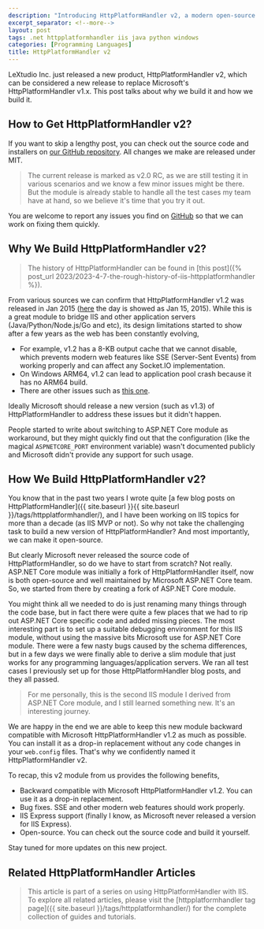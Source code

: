 ```yaml
---
description: "Introducing HttpPlatformHandler v2, a modern open-source replacement for Microsoft's original module that fixes critical limitations, adds IIS Express support, and enables modern web features like SSE for Java, Python, Node.js, and Go applications on Windows/IIS."
excerpt_separator: <!--more-->
layout: post
tags: .net httpplatformhandler iis java python windows
categories: [Programming Languages]
title: HttpPlatformHandler v2
---
```

LeXtudio Inc. just released a new product, HttpPlatformHandler v2, which can be considered a new release to replace Microsoft's HttpPlatformHandler v1.x. This post talks about why we build it and how we build it.
<!--more-->

## How to Get HttpPlatformHandler v2?

If you want to skip a lengthy post, you can check out the source code and installers on [our GitHub repository](https://github.com/lextudio/httpplatformhandlerv2/releases). All changes we make are released under MIT.

> The current release is marked as v2.0 RC, as we are still testing it in various scenarios and we know a few minor issues might be there. But the module is already stable to handle all the test cases my team have at hand, so we believe it's time that you try it out.

You are welcome to report any issues you find on [GitHub](https://github.com/lextudio/httpplatformhandlerv2/issues) so that we can work on fixing them quickly.

## Why We Build HttpPlatformHandler v2?

> The history of HttpPlatformHandler can be found in [this post]({% post_url 2023/2023-4-7-the-rough-history-of-iis-httpplatformhandler %}).

From various sources we can confirm that HttpPlatformHandler v1.2 was released in Jan 2015 ([here](https://www.iis.net/downloads/microsoft/category/host-applications#:~:text=HttpPlatformHandler%20v1.2%20Published,on%2001%2F15%2F2015%20by%20Microsoft) the day is showed as Jan 15, 2015). While this is a great module to bridge IIS and other application servers (Java/Python/Node.js/Go and etc), its design limitations started to show after a few years as the web has been constantly evolving,

* For example, v1.2 has a 8-KB output cache that we cannot disable, which prevents modern web features like SSE (Server-Sent Events) from working properly and can affect any Socket.IO implementation.
* On Windows ARM64, v1.2 can lead to application pool crash because it has no ARM64 build.
* There are other issues such as [this one](https://learn.microsoft.com/en-us/answers/questions/827779/iis-duplicate-http-platform-port).

Ideally Microsoft should release a new version (such as v1.3) of HttpPlatformHandler to address these issues but it didn't happen.

People started to write about switching to ASP.NET Core module as workaround, but they might quickly find out that the configuration (like the magical `ASPNETCORE_PORT` environment variable) wasn't documented publicly and Microsoft didn't provide any support for such usage.

## How We Build HttpPlatformHandler v2?

You know that in the past two years I wrote quite [a few blog posts on HttpPlatformHandler]({{ site.baseurl }}{{ site.baseurl }}/tags/httpplatformhandler/), and I have been working on IIS topics for more than a decade (as IIS MVP or not). So why not take the challenging task to build a new version of HttpPlatformHandler? And most importantly, we can make it open-source.

But clearly Microsoft never released the source code of HttpPlatformHandler, so do we have to start from scratch? Not really. ASP.NET Core module was initially a fork of HttpPlatformHandler itself, now is both open-source and well maintained by Microsoft ASP.NET Core team. So, we started from there by creating a fork of ASP.NET Core module.

You might think all we needed to do is just renaming many things through the code base, but in fact there were quite a few places that we had to rip out ASP.NET Core specific code and added missing pieces. The most interesting part is to set up a suitable debugging environment for this IIS module, without using the massive bits Microsoft use for ASP.NET Core module. There were a few nasty bugs caused by the schema differences, but in a few days we were finally able to derive a slim module that just works for any programming languages/application servers. We ran all test cases I previously set up for those HttpPlatformHandler blog posts, and they all passed.

> For me personally, this is the second IIS module I derived from ASP.NET Core module, and I still learned something new. It's an interesting journey.

We are happy in the end we are able to keep this new module backward compatible with Microsoft HttpPlatformHandler v1.2 as much as possible. You can install it as a drop-in replacement without any code changes in your `web.config` files. That's why we confidently named it HttpPlatformHandler v2.

To recap, this v2 module from us provides the following benefits,

* Backward compatible with Microsoft HttpPlatformHandler v1.2. You can use it as a drop-in replacement.
* Bug fixes. SSE and other modern web features should work properly.
* IIS Express support (finally I know, as Microsoft never released a version for IIS Express).
* Open-source. You can check out the source code and build it yourself.

Stay tuned for more updates on this new project.

## Related HttpPlatformHandler Articles

> This article is part of a series on using HttpPlatformHandler with IIS. To explore all related articles, please visit the [httpplatformhandler tag page]({{ site.baseurl }}/tags/httpplatformhandler/) for the complete collection of guides and tutorials.
